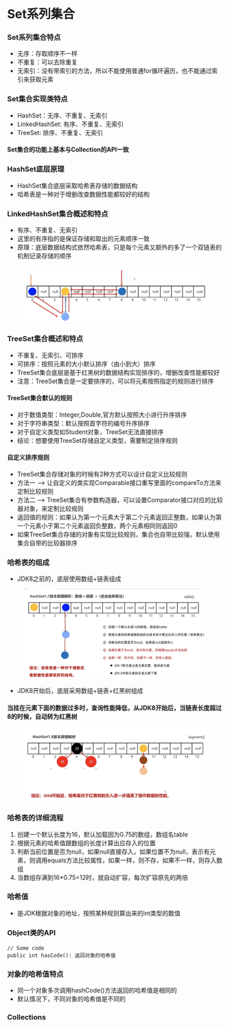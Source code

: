 # Set系列集合

### Set系列集合特点

* 无序：存取顺序不一样
* 不重复：可以去除重复
* 无索引：没有带索引的方法，所以不能使用普通for循环遍历，也不能通过索引来获取元素

### Set集合实现类特点

* HashSet：无序、不重复、无索引
* LinkedHashSet: 有序、不重复、无索引
* TreeSet: 排序、不重复、无索引

#### Set集合的功能上基本与Collection的API一致

### HashSet底层原理

* HashSet集合底层采取哈希表存储的数据结构
* 哈希表是一种对于增删改查数据性能都较好的结构

### LinkedHashSet集合概述和特点

* 有序、不重复、无索引
* 这里的有序指的是保证存储和取出的元素顺序一致
* 原理：底层数据结构式依然哈希表，只是每个元素又额外的多了一个双链表的机制记录存储的顺序

<figure><img src="../.gitbook/assets/Screen Shot 2022-11-05 at 6.36.02 PM.png" alt=""><figcaption></figcaption></figure>

### TreeSet集合概述和特点

* 不重复、无索引、可排序
* 可排序：按照元素的大小默认排序（由小到大）排序
* TreeSet集合底层是基于红黑树的数据结构实现排序的，增删改查性能都较好
* 注意：TreeSet集合是一定要排序的，可以将元素按照指定的规则进行排序

#### TreeSet集合默认的规则

* 对于数值类型：Integer,Double,官方默认按照大小进行升序排序
* 对于字符串类型：默认按照首字符的编号升序排序
* 对于自定义类型如Student对象，TreeSet无法直接排序
* 结论：想要使用TreeSet存储自定义类型，需要制定排序规则

#### 自定义排序规则

* TreeSet集合存储对象的时候有2种方式可以设计自定义比较规则
* 方法一 --> 让自定义的类实现Comparable接口重写里面的compareTo方法来定制比较规则
* 方法二 --> TreeSet集合有参数构造器，可以设置Comparator接口对应的比较器对象，来定制比较规则
* 返回值的规则：如果认为第一个元素大于第二个元素返回正整数，如果认为第一个元素小于第二个元素返回负整数，两个元素相同则返回0
* 如果TreeSet集合存储的对象有实现比较规则，集合也自带比较强，默认使用集合自带的比较器排序

### 哈希表的组成

* JDK8之前的，底层使用数组+链表组成

<figure><img src="../.gitbook/assets/Screen Shot 2022-11-03 at 5.43.00 PM.png" alt=""><figcaption></figcaption></figure>

* JDK8开始后，底层采用数组+链表+红黑树组成

#### 当挂在元素下面的数据过多时，查询性能降低，从JDK8开始后，当链表长度超过8的时候，自动转为红黑树

<figure><img src="../.gitbook/assets/Screen Shot 2022-11-03 at 5.50.27 PM.png" alt=""><figcaption></figcaption></figure>

### 哈希表的详细流程

1. 创建一个默认长度为16，默认加载因为0.75的数组，数组名table
2. 根据元素的哈希值跟数组的长度计算出应存入的位置
3. 判断当前位置是否为null，如果null直接存入，如果位置不为null，表示有元素，则调用equals方法比较属性，如果一样，则不存，如果不一样，则存入数组
4. 当数组存满到16\*0.75=12时，就自动扩容，每次扩容原先的两倍

### 哈希值

* 是JDK根据对象的地址，按照某种规则算出来的int类型的数值

### Object类的API

```
// Some code
public int hasCode(): 返回对象的哈希值
```

### 对象的哈希值特点

* 同一个对象多次调用hashCode()方法返回的哈希值是相同的
* 默认情况下，不同对象的哈希值是不同的

### Collections

